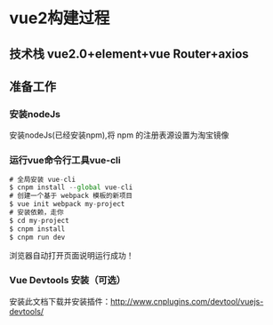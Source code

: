 # vue2构建过程
## 技术栈 vue2.0+element+vue Router+axios
## 准备工作
### 安装nodeJs
安装nodeJs(已经安装npm),将 npm 的注册表源设置为淘宝镜像
### 运行vue命令行工具vue-cli
``` javascript
# 全局安装 vue-cli
$ cnpm install --global vue-cli
# 创建一个基于 webpack 模板的新项目
$ vue init webpack my-project
# 安装依赖，走你
$ cd my-project
$ cnpm install
$ cnpm run dev
```
浏览器自动打开页面说明运行成功！
###  Vue Devtools 安装（可选）
安装此文档下载并安装插件：http://www.cnplugins.com/devtool/vuejs-devtools/
